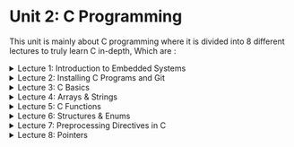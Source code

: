 # Unit 2: C Programming
This unit is mainly about C programming where it is divided into 8 different lectures to truly learn C in-depth, Which are :
<details>
<summary> Lecture 1: Introduction to Embedded Systems </summary>
- Difference between different Embedded Systems career paths.</br>
- A look into Available fields in the Egyptian Market. <br>
- General information about those fields and what are the requirements for each. 
</details>

<details>
<summary> Lecture 2: Installing C Programs and Git </summary>
- Installing tools used in the diploma and configuring them. </br>
- learning some bash scripts and how to utilize them. </br>
- Version Control system and how to interact with it. </br>
- Creating and maintaining a Repository for the Diploma content.
</details>

<details>
<summary> Lecture 3: C Basics </summary>
- Different Data types in C. </br>
- Implicit and Explicit type conversion. </br>
- Conditional statements. </br>
- Loops.
</details>

<details>
<summary> Lecture 4: Arrays & Strings </summary>
- 1D & 2D Array maniplation. </br>
- Stings. </br>
- Strings Operations. </br>
- Array of Strings. </br>
- String Conversion.
</details>

<details>
<summary> Lecture 5: C Functions </summary>
- Declarations vs Definition. </br>
- C Functions. </br>
- C Storage Classes. </br>
- Inline Assembly. </br>
- Inline Function.
</details>

<details>
<summary> Lecture 6: Structures & Enums </summary>
- Aligned and unaligned structures. </br>
- Padding vs Packing. </br>
- Structure Bitfield. </br>
- Unions. </br>
- Enums. </br>
- Type definitions
</details>

<details>
<summary> Lecture 7: Preprocessing Directives in C </summary>
- Macros. </br>
- analyzing .i file. </br>
- #pargma and compiler arguments. </br>
- Contant type qualfier.
</details>

<details>
<summary> Lecture 8: Pointers </summary>
- Pointers Types. </br>
- Pointer casting. </br>
- Pointer Arithmatics. </br>
- Pointer manipulation. </br>
- Pointers and Arrays. </br>
- Pointers and Structures. </br>
- Pointers and Functions. </br>
- Complex Pointers. </br>
- Pointers and Embedded C.
</details>
